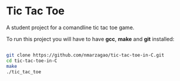 # Tic Tac Toe

A student project for a comandline tic tac toe game.

To run this project you will have to have **gcc**, **make** and **git** installed:
```bash

git clone https://github.com/nmarzagao/tic-tac-toe-in-C.git
cd tic-tac-toe-in-C
make
./tic_tac_toe
``` 
